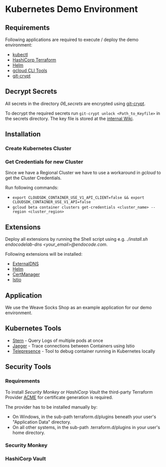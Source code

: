 # Kubernetes Demo Environment


## Requirements

Following applications are required to execute / deploy the demo environment:

* [kubectl]()
* [HashiCorp Terraform]()
* [Helm]()
* [gcloud CLI Tools]()
* [git-crypt](https://github.com/AGWA/git-crypt)

## Decrypt Secrets
All secrets in the directory _06_secrets_ are encrypted using [git-crypt](https://github.com/AGWA/git-crypt). 

To decrypt the required secrets run `git-crypt unlock <Path_to_Keyfile>` in the secrets directory. The key file is stored at the [internal Wiki](https://tracker.endocode.com/projects/it/wiki/Endocodelab).
## Installation   

### Create Kubernetes Cluster



### Get Credentials for new Cluster

Since we have a Regional Cluster we have to use a workaround in _gcloud_ to get the Cluster Credentials.

Run following commands:

* `export CLOUDSDK_CONTAINER_USE_V1_API_CLIENT=false && export CLOUDSDK_CONTAINER_USE_V1_API=false`
* `gcloud beta container clusters get-credentials <cluster_name> --region <cluster_region>`

## Extensions

Deploy all extensions by running the Shell script using e.g. _./install.sh endocodelab-dns <your_email>@endocode.com_.

Following extensions will be installed:
- [ExternalDNS](https://github.com/kubernetes-incubator/external-dns)
- [Helm](https://github.com/kubernetes/helm)
- [CertManager](https://github.com/jetstack/cert-manager)
- [Istio](https://istio.io/)

## Application

We use the Weave Socks Shop as an example application for our demo environment.


## Kubernetes Tools

 - [Stern](https://github.com/wercker/stern) - Query Logs of multiple pods at once
 - [Jaeger](https://github.com/jaegertracing/jaeger) - Trace connections between Containers using Istio
 - [Telepresence](https://github.com/telepresenceio/telepresence) - Tool to debug container running in Kubernetes locally

 ## Security Tools

### Requirements
 To install _Security Monkey_ or _HashiCorp Vault_  the third-party Terraform Provider [ACME](https://github.com/vancluever/terraform-provider-acme/releases) for certificate generation is required.


 The provider has to be installed manually by:
 * On Windows, in the sub-path terraform.d/plugins beneath your user's "Application Data" directory.
* On all other systems, in the sub-path .terraform.d/plugins in your user's home directory. 

 ### Security Monkey





 ### HashiCorp Vault



